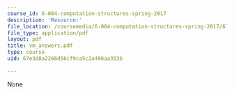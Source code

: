 ```yaml
---
course_id: 6-004-computation-structures-spring-2017
description: 'Resource:'
file_location: /coursemedia/6-004-computation-structures-spring-2017/67e3d8a2266d56cf9ca5c2a496aa353b_vm_answers.pdf
file_type: application/pdf
layout: pdf
title: vm_answers.pdf
type: course
uid: 67e3d8a2266d56cf9ca5c2a496aa353b

---
```

None